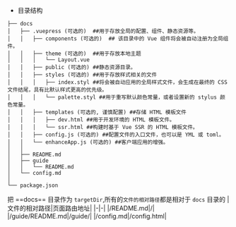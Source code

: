 - 目录结构
```
├── docs
│   ├── .vuepress (可选的)  ##用于存放全局的配置、组件、静态资源等。
│   │   ├── components (可选的)  ## 该目录中的 Vue 组件将会被自动注册为全局组件。
│   │   ├── theme (可选的)  ##用于存放本地主题
│   │   │   └── Layout.vue
│   │   ├── public (可选的) ##静态资源目录。
│   │   ├── styles (可选的) ##用于存放样式相关的文件
│   │   │   ├── index.styl ##将会被自动应用的全局样式文件，会生成在最终的 CSS 文件结尾，具有比默认样式更高的优先级。
│   │   │   └── palette.styl ##用于重写默认颜色常量，或者设置新的 stylus 颜色常量。
│   │   ├── templates (可选的, 谨慎配置) ##存储 HTML 模板文件
│   │   │   ├── dev.html ##用于开发环境的 HTML 模板文件。
│   │   │   └── ssr.html ##构建时基于 Vue SSR 的 HTML 模板文件。
│   │   ├── config.js (可选的) ##配置文件的入口文件，也可以是 YML 或 toml。
│   │   └── enhanceApp.js (可选的) ##客户端应用的增强。
│   │ 
│   ├── README.md
│   ├── guide
│   │   └── README.md
│   └── config.md
│ 
└── package.json
```

把 ==docs== 目录作为 `targetDir`,所有的`文件的相对路径`都是相对于 `docs` 目录的
|文件的相对路径|页面路由地址|
|-|-|
|/README.md|/|
|/guide/README.md|/guide/|
|/config.md|/config.html|

